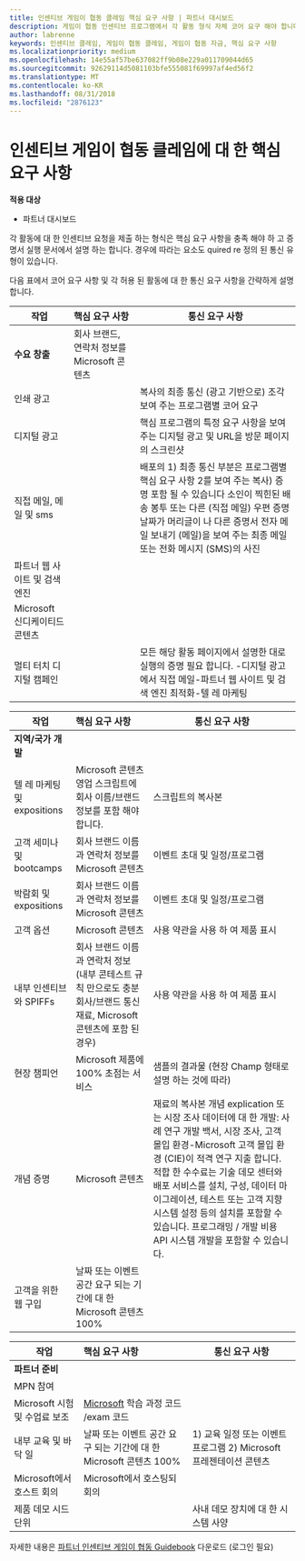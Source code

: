 ```yaml
---
title: 인센티브 게임이 협동 클레임 핵심 요구 사항 | 파트너 대시보드
description: 게임이 협동 인센티브 프로그램에서 각 활동 형식 자체 코어 요구 해야 합니다.
author: labrenne
keywords: 인센티브 클레임, 게임이 협동 클레임, 게임이 협동 자금, 핵심 요구 사항
ms.localizationpriority: medium
ms.openlocfilehash: 14e55af57be637082ff9b08e229a011709044d65
ms.sourcegitcommit: 92629114d5081103bfe555081f69997af4ed56f2
ms.translationtype: MT
ms.contentlocale: ko-KR
ms.lasthandoff: 08/31/2018
ms.locfileid: "2876123"
---
```

# <a name="core-requirements-for-incentives-co-op-claims"></a>인센티브 게임이 협동 클레임에 대 한 핵심 요구 사항

**적용 대상**

- 파트너 대시보드

각 활동에 대 한 인센티브 요청을 제출 하는 형식은 핵심 요구 사항을 충족 해야 하 고 증명서 실행 문서에서 설명 하는 합니다. 경우에 따라는 요소도 quired re 정의 된 통신 유형이 있습니다.

다음 표에서 코어 요구 사항 및 각 허용 된 활동에 대 한 통신 요구 사항을 간략하게 설명합니다. 

|**작업**   |**핵심 요구 사항**   |**통신 요구 사항**|
|--------------------------------------|:---------------------------------|---------|
|**수요 창출**      |회사 브랜드, 연락처 정보를 Microsoft 콘텐츠    |         |
|인쇄 광고 |                 |복사의 최종 통신 (광고 기반으로) 조각 보여 주는 프로그램별 코어 요구|
|디지털 광고|            |핵심 프로그램의 특정 요구 사항을 보여 주는 디지털 광고 및 URL을 방문 페이지의 스크린샷  
|직접 메일, 메일 및 sms|             |배포의 1) 최종 통신 부분은 프로그램별 핵심 요구 사항 2를 보여 주는 복사) 증명 포함 될 수 있습니다 소인이 찍힌된 배송 봉투 또는 다른 (직접 메일) 우편 증명 날짜가 머리글이 나 다른 증명서 전자 메일 보내기 (메일)을 보여 주는 최종 메일 또는 전화 메시지 (SMS)의 사진|
|파트너 웹 사이트 및 검색 엔진|
|Microsoft 신디케이티드 콘텐츠|
|멀티 터치 디지털 캠페인|     |모든 해당 활동 페이지에서 설명한 대로 실행의 증명 필요 합니다.  -디지털 광고에서 직접 메일-파트너 웹 사이트 및 검색 엔진 최적화-텔 레 마케팅


|**작업**   |**핵심 요구 사항**   |**통신 요구 사항**|
|--------------------------------------|:---------------------------------|--------------|
|**지역/국가 개발**     
|텔 레 마케팅 및 expositions|   Microsoft 콘텐츠 영업 스크립트에 회사 이름/브랜드 정보를 포함 해야 합니다.|스크립트의 복사본|
|고객 세미나 및 bootcamps  |회사 브랜드 이름과 연락처 정보를 Microsoft 콘텐츠|이벤트 초대 및 일정/프로그램|
|박람회 및 expositions       |회사 브랜드 이름과 연락처 정보를 Microsoft 콘텐츠|이벤트 초대 및 일정/프로그램|
|고객 옵션   | Microsoft 콘텐츠|사용 약관을 사용 하 여 제품 표시|              |
|내부 인센티브와 SPIFFs   |회사 브랜드 이름과 연락처 정보 (내부 콘테스트 규칙 만으로도 충분 회사/브랜드 통신 재료, Microsoft 콘텐츠에 포함 된 경우)|사용 약관을 사용 하 여 제품 표시 |
|현장 챔피언     | Microsoft 제품에 100% 초점는 서비스|샘플의 결과물 (현장 Champ 형태로 설명 하는 것에 따라)|
|개념 증명    | Microsoft 콘텐츠  |재료의 복사본 개념 explication 또는 시장 조사 데이터에 대 한 개발: 사례 연구 개발 백서, 시장 조사, 고객 몰입 환경-Microsoft 고객 몰입 환경 (CIE)이 적격 연구 지출 합니다. 적합 한 수수료는 기술 데모 센터와 배포 서비스를 설치, 구성, 데이터 마이그레이션, 테스트 또는 고객 지향 시스템 설정 등의 설치를 포함할 수 있습니다. 프로그래밍 / 개발 비용 API 시스템 개발을 포함할 수 있습니다. |
|고객을 위한 웹 구입 | 날짜 또는 이벤트 공간 요구 되는 기간에 대 한 Microsoft 콘텐츠 100%   |

|**작업**   |**핵심 요구 사항**   |**통신 요구 사항**|
|--------------------------------------|:---------------------------------|---------------------------|
|**파트너 준비**|                                       |
|MPN 참여   |                       
|Microsoft 시험 및 수업료 보조   |   [Microsoft](https://partner.microsoft.com/training) 학습 과정 코드 /exam 코드|
|내부 교육 및 바닥 일 |날짜 또는 이벤트 공간 요구 되는 기간에 대 한 Microsoft 콘텐츠 100%|1) 교육 일정 또는 이벤트 프로그램 2) Microsoft 프레젠테이션 콘텐츠|
|Microsoft에서 호스트 회의  |    Microsoft에서 호스팅되 회의|    
|제품 데모 시드 단위   |   |사내 데모 장치에 대 한 시스템 사양|
 자세한 내용은 [파트너 인센티브 게임이 협동 Guidebook](https://assets.microsoft.com/coop-guidebook.pdf) 다운로드 (로그인 필요)
